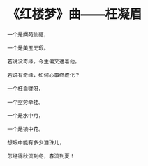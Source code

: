 # 《红楼梦》曲——枉凝眉

```
一个是阆苑仙葩，

一个是美玉无瑕。

若说没奇缘，今生偏又遇着他。

若说有奇缘，如何心事终虚化？

一个枉自嗟呀，

一个空劳牵挂。

一个是水中月，

一个是镜中花。

想眼中能有多少泪珠儿，

怎经得秋流到冬，春流到夏！
```
